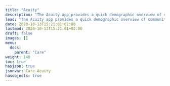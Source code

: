 ```yaml
---
title: "Acuity"
description: "The Acuity app provides a quick demographic overview of communities (residents by care level, med level, age, mobility device, and diagnoses), as well as a peek into upcoming notable events (move ins, outs, and birthdays). "
lead: "The Acuity app provides a quick demographic overview of communities (residents by care level, med level, age, mobility device, and diagnoses), as well as a peek into upcoming notable events (move ins, outs, and birthdays). "
date: 2020-10-13T15:21:01+02:00
lastmod: 2020-10-13T15:21:01+02:00
draft: false
images: []
menu:
  docs:
    parent: "Care"
weight: 140
toc: true
hasjson: true
jsonvar: Care-Acuity
hasobjects: true
---
```

